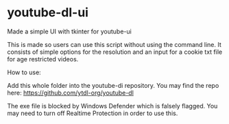 # youtube-dl-ui
Made a simple UI with tkinter for youtube-ui

This is made so users can use this script without using the command line. It consists of simple options for the resolution and an input for a cookie txt file for age restricted videos.

How to use:

Add this whole folder into the youtube-di repository. You may find the repo here: https://github.com/ytdl-org/youtube-dl

The exe file is blocked by Windows Defender which is falsely flagged. You may need to turn off Realtime Protection in order to use this.
